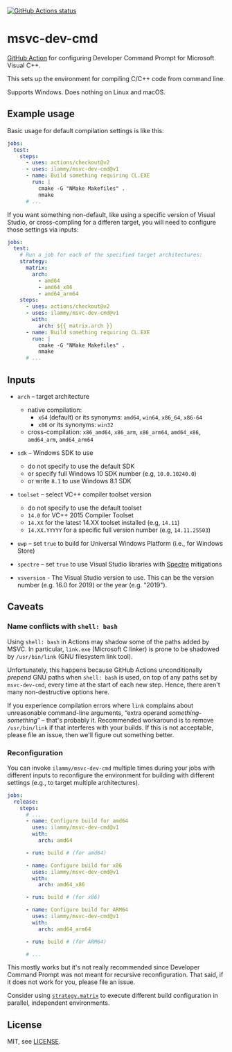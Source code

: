 <a href="https://github.com/ilammy/msvc-dev-cmd"><img alt="GitHub Actions status" src="https://github.com/ilammy/msvc-dev-cmd/workflows/msvc-dev-cmd/badge.svg"></a>

# msvc-dev-cmd

[GitHub Action](https://github.com/features/actions) for configuring Developer Command Prompt for Microsoft Visual C++.

This sets up the environment for compiling C/C++ code from command line.

Supports Windows. Does nothing on Linux and macOS.

## Example usage

Basic usage for default compilation settings is like this:

```yaml
jobs:
  test:
    steps:
      - uses: actions/checkout@v2
      - uses: ilammy/msvc-dev-cmd@v1
      - name: Build something requiring CL.EXE
        run: |
          cmake -G "NMake Makefiles" .
          nmake
      # ...
```

If you want something non-default,
like using a specific version of Visual Studio,
or cross-compling for a differen target,
you will need to configure those settings via inputs:

```yaml
jobs:
  test:
    # Run a job for each of the specified target architectures:
    strategy:
      matrix:
        arch:
          - amd64
          - amd64_x86
          - amd64_arm64
    steps:
      - uses: actions/checkout@v2
      - uses: ilammy/msvc-dev-cmd@v1
        with:
          arch: ${{ matrix.arch }}
      - name: Build something requiring CL.EXE
        run: |
          cmake -G "NMake Makefiles" .
          nmake
      # ...
```

## Inputs

- `arch` – target architecture
  - native compilation:
    - `x64` (default) or its synonyms: `amd64`, `win64`, `x86_64`, `x86-64`
    - `x86` or its synonyms: `win32`
  - cross-compilation: `x86_amd64`, `x86_arm`, `x86_arm64`, `amd64_x86`, `amd64_arm`, `amd64_arm64`
- `sdk` – Windows SDK to use
  - do not specify to use the default SDK
  - or specify full Windows 10 SDK number (e.g, `10.0.10240.0`)
  - or write `8.1` to use Windows 8.1 SDK
- `toolset` – select VC++ compiler toolset version
  - do not specify to use the default toolset
  - `14.0` for VC++ 2015 Compiler Toolset
  - `14.XX` for the latest 14.XX toolset installed (e.g, `14.11`)
  - `14.XX.YYYYY` for a specific full version number (e.g, `14.11.25503`)
- `uwp` – set `true` to build for Universal Windows Platform (i.e., for Windows Store)
- `spectre` – set `true` to use Visual Studio libraries with [Spectre](https://meltdownattack.com) mitigations

- `vsversion` - The Visual Studio version to use. This can be the version number (e.g. 16.0 for 2019) or the year (e.g. "2019").

## Caveats

### Name conflicts with `shell: bash`

Using `shell: bash` in Actions may shadow some of the paths added by MSVC.
In particular, `link.exe` (Microsoft C linker) is prone to be shadowed by `/usr/bin/link` (GNU filesystem link tool).

Unfortunately, this happens because GitHub Actions unconditionally *prepend* GNU paths when `shell: bash` is used,
on top of any paths set by `msvc-dev-cmd`, every time at the start of each new step.
Hence, there aren't many non-destructive options here.

If you experience compilation errors where `link` complains about unreasonable command-line arguments,
“extra operand *something-something*” – that's probably it.
Recommended workaround is to remove `/usr/bin/link` if that interferes with your builds.
If this is not acceptable, please file an issue, then we'll figure out something better.

### Reconfiguration

You can invoke `ilammy/msvc-dev-cmd` multiple times during your jobs with different inputs
to reconfigure the environment for building with different settings
(e.g., to target multiple architectures).

```yaml
jobs:
  release:
    steps:
      # ...
      - name: Configure build for amd64
        uses: ilammy/msvc-dev-cmd@v1
        with:
          arch: amd64

      - run: build # (for amd64)

      - name: Configure build for x86
        uses: ilammy/msvc-dev-cmd@v1
        with:
          arch: amd64_x86

      - run: build # (for x86)

      - name: Configure build for ARM64
        uses: ilammy/msvc-dev-cmd@v1
        with:
          arch: amd64_arm64

      - run: build # (for ARM64)

      # ...
```

This mostly works but it's not really recommended
since Developer Command Prompt was not meant for recursive reconfiguration.
That said, if it does not work for you, please file an issue.

Consider using [`strategy.matrix`](https://docs.github.com/en/actions/reference/workflow-syntax-for-github-actions#jobsjob_idstrategymatrix)
to execute different build configuration in parallel, independent environments.

## License

MIT, see [LICENSE](LICENSE).
